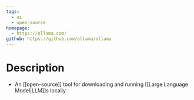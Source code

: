 ```yaml
---
tags:
  - ai
  - open-source
homepage:
  - https://ollama.com/
github: https://github.com/ollama/ollama
---
```

# Description
- An [[open-source]] tool for downloading and running [[Large Language Model|LLM]]s locally